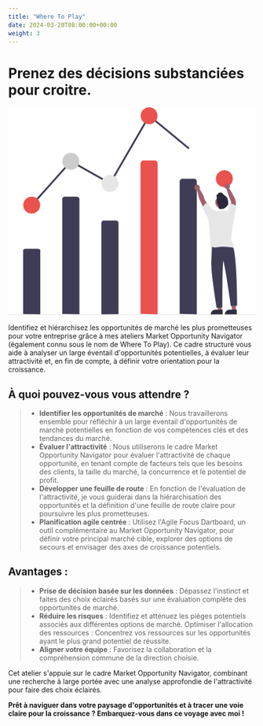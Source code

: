 ```yaml
---
title: "Where To Play"
date: 2024-03-20T08:00:00+00:00
weight: 3
---
```


# Prenez des décisions substanciées pour croitre.

![Where To Play](/images/illustrations/undraw_visual_data_re_mxxo.svg)

<!--more-->

Identifiez et hiérarchisez les opportunités de marché les plus prometteuses pour votre entreprise grâce à mes ateliers Market Opportunity Navigator (également connu sous le nom de Where To Play). Ce cadre structuré vous aide à analyser un large éventail d'opportunités potentielles, à évaluer leur attractivité et, en fin de compte, à définir votre orientation pour la croissance.

## À quoi pouvez-vous vous attendre ?
> * **Identifier les opportunités de marché** : Nous travaillerons ensemble pour réfléchir à un large éventail d'opportunités de marché potentielles en fonction de vos compétences clés et des tendances du marché.
> * **Évaluer l'attractivité** : Nous utiliserons le cadre Market Opportunity Navigator pour évaluer l'attractivité de chaque opportunité, en tenant compte de facteurs tels que les besoins des clients, la taille du marché, la concurrence et le potentiel de profit.
> * **Développer une feuille de route** : En fonction de l'évaluation de l'attractivité, je vous guiderai dans la hiérarchisation des opportunités et la définition d'une feuille de route claire pour poursuivre les plus prometteuses.
> * **Planification agile centrée** : Utilisez l'Agile Focus Dartboard, un outil complémentaire au Market Opportunity Navigator, pour définir votre principal marché cible, explorer des options de secours et envisager des axes de croissance potentiels.

## Avantages :
> * **Prise de décision basée sur les données** : Dépassez l'instinct et faites des choix éclairés basés sur une évaluation complète des opportunités de marché.
> * **Réduire les risques** : Identifiez et atténuez les pièges potentiels associés aux différentes options de marché.
Optimiser l'allocation des ressources : Concentrez vos ressources sur les opportunités ayant le plus grand potentiel de réussite.
> * **Aligner votre équipe** : Favorisez la collaboration et la compréhension commune de la direction choisie.

Cet atelier s'appuie sur le cadre Market Opportunity Navigator, combinant une recherche à large portée avec une analyse approfondie de l'attractivité pour faire des choix éclairés.

**Prêt à naviguer dans votre paysage d'opportunités et à tracer une voie claire pour la croissance ? Embarquez-vous dans ce voyage avec moi !**